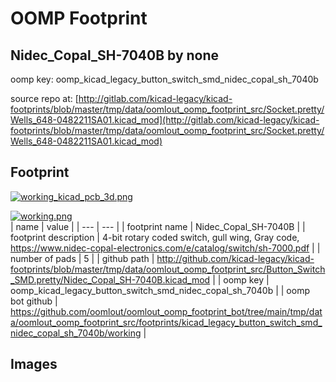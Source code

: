 # OOMP Footprint  
## Nidec_Copal_SH-7040B  by none  
  
oomp key: oomp_kicad_legacy_button_switch_smd_nidec_copal_sh_7040b  
  
source repo at: [http://gitlab.com/kicad-legacy/kicad-footprints/blob/master/tmp/data/oomlout_oomp_footprint_src/Socket.pretty/Wells_648-0482211SA01.kicad_mod](http://gitlab.com/kicad-legacy/kicad-footprints/blob/master/tmp/data/oomlout_oomp_footprint_src/Socket.pretty/Wells_648-0482211SA01.kicad_mod)  
## Footprint  
  
[![working_kicad_pcb_3d.png](working_kicad_pcb_3d_600.png)](working_kicad_pcb_3d.png)  
  
[![working.png](working_600.png)](working.png)  
| name | value | 
| --- | --- | 
| footprint name | Nidec_Copal_SH-7040B | 
| footprint description | 4-bit rotary coded switch, gull wing, Gray code, https://www.nidec-copal-electronics.com/e/catalog/switch/sh-7000.pdf | 
| number of pads | 5 | 
| github path | http://github.com/kicad-legacy/kicad-footprints/blob/master/tmp/data/oomlout_oomp_footprint_src/Button_Switch_SMD.pretty/Nidec_Copal_SH-7040B.kicad_mod | 
| oomp key | oomp_kicad_legacy_button_switch_smd_nidec_copal_sh_7040b | 
| oomp bot github | https://github.com/oomlout/oomlout_oomp_footprint_bot/tree/main/tmp/data/oomlout_oomp_footprint_src/footprints/kicad_legacy_button_switch_smd_nidec_copal_sh_7040b/working | 
## Images  

